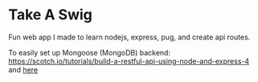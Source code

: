 # Take A Swig

Fun web app I made to learn nodejs, express, pug, and create api routes.

To easily set up Mongoose (MongoDB) backend: <https://scotch.io/tutorials/build-a-restful-api-using-node-and-express-4> and [here](https://www.robinwieruch.de/node-express-server-rest-api)